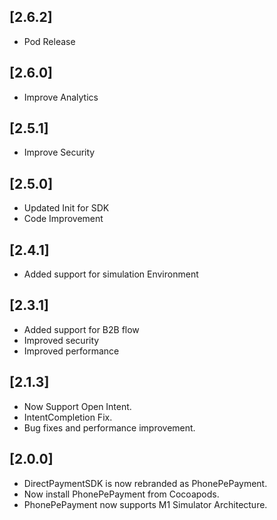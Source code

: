 ## [2.6.2]
- Pod Release


## [2.6.0]
- Improve Analytics


## [2.5.1]
- Improve Security


## [2.5.0]
- Updated Init for SDK
- Code Improvement


## [2.4.1]
- Added support for simulation Environment


## [2.3.1]
- Added support for B2B flow
- Improved security
- Improved performance


## [2.1.3]
- Now Support Open Intent.
- IntentCompletion Fix.
- Bug fixes and performance improvement.


## [2.0.0]
- DirectPaymentSDK is now rebranded as PhonePePayment.
- Now install PhonePePayment from Cocoapods.
- PhonePePayment now supports M1 Simulator Architecture.
